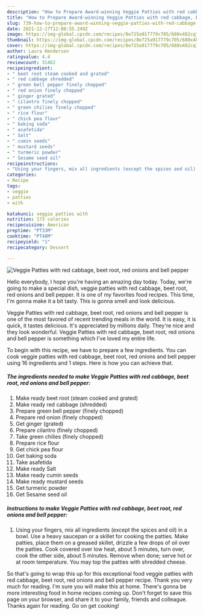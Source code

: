 ```yaml
---
description: "How to Prepare Award-winning Veggie Patties with red cabbage, beet root, red onions and bell pepper"
title: "How to Prepare Award-winning Veggie Patties with red cabbage, beet root, red onions and bell pepper"
slug: 739-how-to-prepare-award-winning-veggie-patties-with-red-cabbage-beet-root-red-onions-and-bell-pepper
date: 2021-12-17T12:08:55.249Z
image: https://img-global.cpcdn.com/recipes/8e725a917779c705/680x482cq70/veggie-patties-with-red-cabbage-beet-root-red-onions-and-bell-pepper-recipe-main-photo.jpg
thumbnail: https://img-global.cpcdn.com/recipes/8e725a917779c705/680x482cq70/veggie-patties-with-red-cabbage-beet-root-red-onions-and-bell-pepper-recipe-main-photo.jpg
cover: https://img-global.cpcdn.com/recipes/8e725a917779c705/680x482cq70/veggie-patties-with-red-cabbage-beet-root-red-onions-and-bell-pepper-recipe-main-photo.jpg
author: Laura Henderson
ratingvalue: 4.4
reviewcount: 31462
recipeingredient:
- " beet root steam cooked and grated"
- " red cabbage shredded"
- " green bell pepper finely chopped"
- " red onion finely chopped"
- " ginger grated"
- " cilantro finely chopped"
- " green chilies finely chopped"
- " rice flour"
- " chick pea flour"
- " baking soda"
- " asafetida"
- " Salt"
- " cumin seeds"
- " mustard seeds"
- " turmeric powder"
- " Sesame seed oil"
recipeinstructions:
- "Using your fingers, mix all ingredients (except the spices and oil) in a bowl. Use a heavy saucepan or a skillet for cooking the patties. Make patties, place them on a greased skillet, drizzle a few drops of oil over the patties. Cook covered over low heat, about 5 minutes, turn over, cook the other side, about 5 minutes. Remove when done; serve hot or at room temperature. You may top the patties with shredded cheese."
categories:
- Recipe
tags:
- veggie
- patties
- with

katakunci: veggie patties with 
nutrition: 173 calories
recipecuisine: American
preptime: "PT33M"
cooktime: "PT48M"
recipeyield: "1"
recipecategory: Dessert

---
```



![Veggie Patties with red cabbage, beet root, red onions and bell pepper](https://img-global.cpcdn.com/recipes/8e725a917779c705/680x482cq70/veggie-patties-with-red-cabbage-beet-root-red-onions-and-bell-pepper-recipe-main-photo.jpg)

Hello everybody, I hope you're having an amazing day today. Today, we're going to make a special dish, veggie patties with red cabbage, beet root, red onions and bell pepper. It is one of my favorites food recipes. This time, I'm gonna make it a bit tasty. This is gonna smell and look delicious.

Veggie Patties with red cabbage, beet root, red onions and bell pepper is one of the most favored of recent trending meals in the world. It is easy, it is quick, it tastes delicious. It's appreciated by millions daily. They're nice and they look wonderful. Veggie Patties with red cabbage, beet root, red onions and bell pepper is something which I've loved my entire life.




To begin with this recipe, we have to prepare a few ingredients. You can cook veggie patties with red cabbage, beet root, red onions and bell pepper using 16 ingredients and 1 steps. Here is how you can achieve that.

<!--inarticleads1-->

##### The ingredients needed to make Veggie Patties with red cabbage, beet root, red onions and bell pepper:

1. Make ready  beet root (steam cooked and grated)
1. Make ready  red cabbage (shredded)
1. Prepare  green bell pepper (finely chopped)
1. Prepare  red onion (finely chopped)
1. Get  ginger (grated)
1. Prepare  cilantro (finely chopped)
1. Take  green chilies (finely chopped)
1. Prepare  rice flour
1. Get  chick pea flour
1. Get  baking soda
1. Take  asafetida
1. Make ready  Salt
1. Make ready  cumin seeds
1. Make ready  mustard seeds
1. Get  turmeric powder
1. Get  Sesame seed oil




<!--inarticleads2-->

##### Instructions to make Veggie Patties with red cabbage, beet root, red onions and bell pepper:

1. Using your fingers, mix all ingredients (except the spices and oil) in a bowl. Use a heavy saucepan or a skillet for cooking the patties. Make patties, place them on a greased skillet, drizzle a few drops of oil over the patties. Cook covered over low heat, about 5 minutes, turn over, cook the other side, about 5 minutes. Remove when done; serve hot or at room temperature. You may top the patties with shredded cheese.




So that's going to wrap this up for this exceptional food veggie patties with red cabbage, beet root, red onions and bell pepper recipe. Thank you very much for reading. I'm sure you will make this at home. There's gonna be more interesting food in home recipes coming up. Don't forget to save this page on your browser, and share it to your family, friends and colleague. Thanks again for reading. Go on get cooking!
